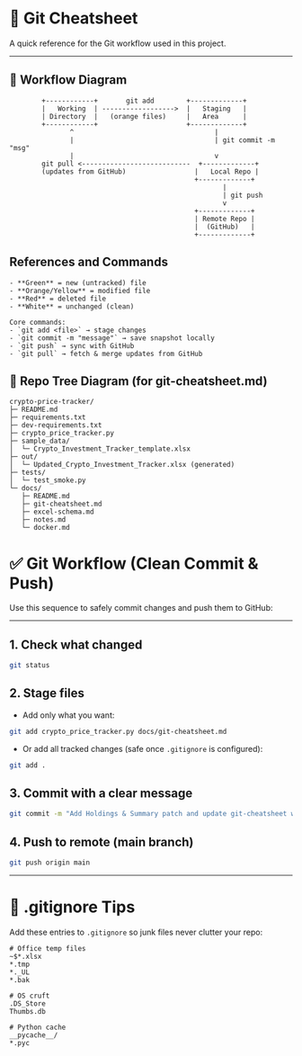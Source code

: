 # 📝 Git Cheatsheet

A quick reference for the Git workflow used in this project.

---

## 🔁 Workflow Diagram

```text
        +------------+       git add        +-------------+
        |   Working  | ------------------>  |   Staging   |
        | Directory  |   (orange files)     |   Area      |
        +------------+                      +-------------+
               ^                                   |
               |                                   | git commit -m "msg"
               |                                   v
        git pull <---------------------------  +-------------+
        (updates from GitHub)                 |   Local Repo |
                                              +-------------+
                                                     |
                                                     | git push
                                                     v
                                              +-------------+
                                              | Remote Repo |
                                              |  (GitHub)   |
                                              +-------------+
```

## References and Commands

```👉 Quick reference:
- **Green** = new (untracked) file
- **Orange/Yellow** = modified file
- **Red** = deleted file
- **White** = unchanged (clean)

Core commands:
- `git add <file>` → stage changes
- `git commit -m "message"` → save snapshot locally
- `git push` → sync with GitHub
- `git pull` → fetch & merge updates from GitHub

```

## 🌳 Repo Tree Diagram (for git-cheatsheet.md)

```text
crypto-price-tracker/
├─ README.md
├─ requirements.txt
├─ dev-requirements.txt
├─ crypto_price_tracker.py
├─ sample_data/
│  └─ Crypto_Investment_Tracker_template.xlsx
├─ out/
│  └─ Updated_Crypto_Investment_Tracker.xlsx (generated)
├─ tests/
│  └─ test_smoke.py
└─ docs/
   ├─ README.md
   ├─ git-cheatsheet.md
   ├─ excel-schema.md
   ├─ notes.md
   └─ docker.md
   ```

# ✅ Git Workflow (Clean Commit & Push)

Use this sequence to safely commit changes and push them to GitHub:

---

## 1. Check what changed
```bash
git status
```

## 2. Stage files
- Add only what you want:
```bash
git add crypto_price_tracker.py docs/git-cheatsheet.md
```
- Or add all tracked changes (safe once `.gitignore` is configured):
```bash
git add .
```

## 3. Commit with a clear message
```bash
git commit -m "Add Holdings & Summary patch and update git-cheatsheet with repo tree"
```

## 4. Push to remote (main branch)
```bash
git push origin main
```

---

# 📌 .gitignore Tips

Add these entries to `.gitignore` so junk files never clutter your repo:

```
# Office temp files
~$*.xlsx
*.tmp
*._UL
*.bak

# OS cruft
.DS_Store
Thumbs.db

# Python cache
__pycache__/
*.pyc
```


